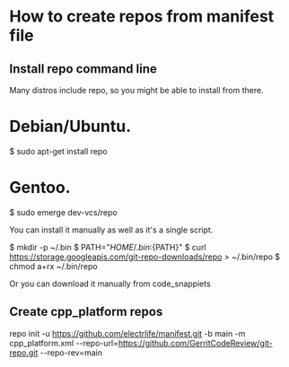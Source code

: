 # How to create repos from manifest file

## Install repo command line
Many distros include repo, so you might be able to install from there.

# Debian/Ubuntu.
$ sudo apt-get install repo

# Gentoo.
$ sudo emerge dev-vcs/repo

You can install it manually as well as it's a single script.

$ mkdir -p ~/.bin
$ PATH="${HOME}/.bin:${PATH}"
$ curl https://storage.googleapis.com/git-repo-downloads/repo > ~/.bin/repo
$ chmod a+rx ~/.bin/repo

Or you can download it manually from code_snappiets

## Create cpp_platform repos
repo init -u https://github.com/electrlife/manifest.git -b main -m cpp_platform.xml --repo-url=https://github.com/GerritCodeReview/git-repo.git --repo-rev=main
